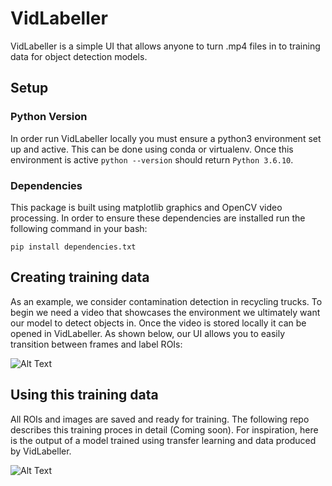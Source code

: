 # VidLabeller

VidLabeller is a simple UI that allows anyone to turn .mp4 files in to training data for object detection models.

## Setup

### Python Version

In order run VidLabeller locally you must ensure a python3 environment set up and active. This can be done using conda or virtualenv. Once this environment is active `python --version` should return `Python 3.6.10`.

### Dependencies

This package is built using matplotlib graphics and OpenCV video processing. In order to ensure these dependencies are installed run the following command in your bash:

    pip install dependencies.txt

## Creating training data

As an example, we consider contamination detection in recycling trucks. To begin we need a video that showcases the environment we ultimately want our model to detect objects in. Once the video is stored locally it can be opened in VidLabeller. As shown below, our UI allows you to easily transition between frames and label ROIs:

![Alt Text](./documentation/gifs/use-case.gif)

## Using this training data

All ROIs and images are saved and ready for training. The following repo describes this training proces in detail (Coming soon). For inspiration, here is the output of a model trained using transfer learning and data produced by VidLabeller.

![Alt Text](./documentation/gifs/model-in-action.gif)
